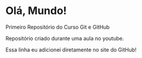 # Olá, Mundo!
 Primeiro Repositório do Curso Git e GitHub

Repositório criado durante uma aula no youtube.

Essa linha eu adicionei diretamente no site do GitHub!
